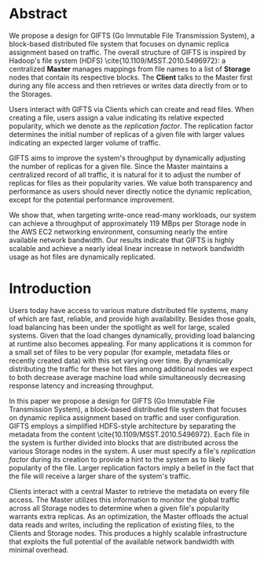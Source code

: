 # Abstract
We propose a design for
GIFTS (Go Immutable File Transmission System),
a block-based distributed file system that focuses on dynamic
replica assignment based on traffic.
The overall structure of GIFTS is inspired by
Hadoop's file system (HDFS) \cite{10.1109/MSST.2010.5496972}:
a centralized **Master** manages mappings from file names to a list
of **Storage** nodes that contain its respective blocks.
The **Client** talks to the Master first during any file access
and then retrieves or writes data directly from or to the Storages.

Users interact with GIFTS via Clients which can create 
and read files. When creating a file, users assign a value
indicating its relative expected popularity,
which we denote as the *replication factor*.
The replication factor determines
the initial number of replicas of a given file
with larger values indicating an expected
larger volume of traffic.

GIFTS aims to improve the system's throughput by
dynamically adjusting the number of replicas for a given file.
Since the Master maintains a centralized record of all traffic,
it is natural for it to adjust
the number of replicas for files as their popularity
varies.  We value both transparency and performance as users
should never directly notice the dynamic replication, except for the
potential performance improvement.

We show that, when targeting write-once read-many workloads,
our system can achieve a throughput of approximately 119 MBps
per Storage node in the AWS EC2 networking environment,
consuming nearly the entire available network bandwidth.
Our results indicate that GIFTS is highly scalable and
achieve a nearly ideal linear increase in network bandwidth usage as hot
files are dynamically replicated.

# Introduction
Users today have access to various mature distributed file systems,
many of which are fast, reliable, and provide high availability.
Besides those goals, load balancing has been under the spotlight as well for
large, scaled systems. Given that the load changes dynamically,
providing load balancing at runtime also becomes appealing.
For many applications it is common for a small set
of files to be very popular
(for example, metadata files or recently created data) with this
set varying over time.
By dynamically distributing the traffic
for these hot files among additional nodes we expect to
both decrease average machine load while simultaneously decreasing
response latency and increasing throughput.

In this paper we propose a design for
GIFTS (Go Immutable File Transmission System),
a block-based distributed file system that focuses on dynamic
replica assignment based on traffic and user configuration.
GIFTS employs a simplified HDFS-style architecture by separating 
the metadata from the content \cite{10.1109/MSST.2010.5496972}.
Each file in the system is further divided into
blocks that are distributed across the various Storage nodes in the system.
A user must specify a file's *replication factor* during its creation
to provide a hint to the system as to likely popularity of the file.
Larger replication factors imply a belief in the fact that the file will
receive a larger share of the system's traffic.

Clients interact with a central Master to retrieve the metadata on every file access.
The Master utilizes this information to monitor the global traffic across all Storage
nodes to determine when a given file's popularity warrants extra replicas.
As an optimization, the Master offloads the actual data reads and writes,
including the replication of existing files, to the Clients and Storage nodes.
This produces a highly scalable infrastructure that 
exploits the full potential of the available network bandwidth
with minimal overhead.
